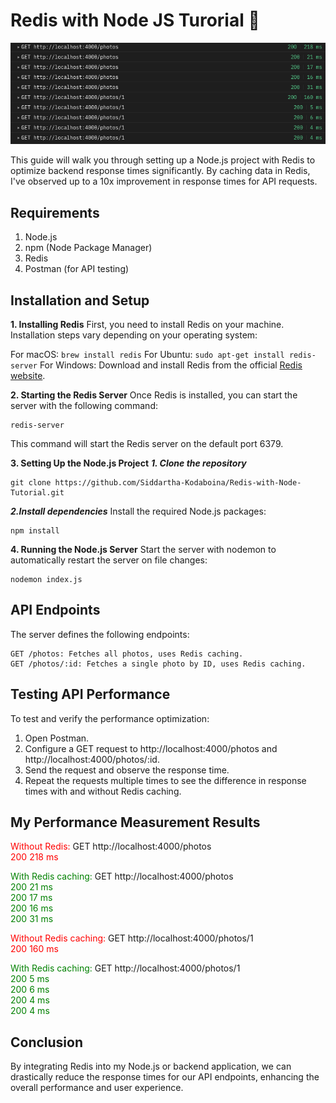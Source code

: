 # Redis with Node JS Turorial 🚀

![Redis with Node JS Turorial](./node_with_redis.png)

This guide will walk you through setting up a Node.js project with Redis to optimize backend response times significantly. By caching data in Redis, I've observed up to a 10x improvement in response times for API requests.

## Requirements
1. Node.js
2. npm (Node Package Manager)
3. Redis
4. Postman (for API testing)

## Installation and Setup
**1. Installing Redis**
First, you need to install Redis on your machine. Installation steps vary depending on your operating system:

For macOS:
```brew install redis```
For Ubuntu:
```sudo apt-get install redis-server```
For Windows:
Download and install Redis from the official [Redis website](https://redis.io/docs/latest/operate/oss_and_stack/install/install-redis/install-redis-on-windows/).

**2. Starting the Redis Server**
Once Redis is installed, you can start the server with the following command:
```
redis-server
```
This command will start the Redis server on the default port 6379.

**3. Setting Up the Node.js Project**
***1. Clone the repository***
```
git clone https://github.com/Siddartha-Kodaboina/Redis-with-Node-Tutorial.git
```

***2.Install dependencies***
Install the required Node.js packages:
```
npm install
```

**4. Running the Node.js Server**
Start the server with nodemon to automatically restart the server on file changes:
```
nodemon index.js
```

## API Endpoints
The server defines the following endpoints:
```
GET /photos: Fetches all photos, uses Redis caching.
GET /photos/:id: Fetches a single photo by ID, uses Redis caching.
```
## Testing API Performance
To test and verify the performance optimization:

1. Open Postman.
2. Configure a GET request to http://localhost:4000/photos and http://localhost:4000/photos/:id.
3. Send the request and observe the response time.
4. Repeat the requests multiple times to see the difference in response times with and without Redis caching.

## My Performance Measurement Results

<p><span style="color: red;">Without Redis:</span> GET http://localhost:4000/photos<br>
<span style="color: red;">200</span> <span style="color: red;">218 ms</span></p>

<p><span style="color: green;">With Redis caching:</span> GET http://localhost:4000/photos<br>
<span style="color: green;">200</span> <span style="color: green;">21 ms</span><br>
<span style="color: green;">200</span> <span style="color: green;">17 ms</span><br>
<span style="color: green;">200</span> <span style="color: green;">16 ms</span><br>
<span style="color: green;">200</span> <span style="color: green;">31 ms</span></p>

<p><span style="color: red;">Without Redis caching:</span> GET http://localhost:4000/photos/1<br>
<span style="color: red;">200</span> <span style="color: red;">160 ms</span></p>

<p><span style="color: green;">With Redis caching:</span> GET http://localhost:4000/photos/1<br>
<span style="color: green;">200</span> <span style="color: green;">5 ms</span><br>
<span style="color: green;">200</span> <span style="color: green;">6 ms</span><br>
<span style="color: green;">200</span> <span style="color: green;">4 ms</span><br>
<span style="color: green;">200</span> <span style="color: green;">4 ms</span></p>


## Conclusion
By integrating Redis into my Node.js or backend application, we can drastically reduce the response times for our API endpoints, enhancing the overall performance and user experience.